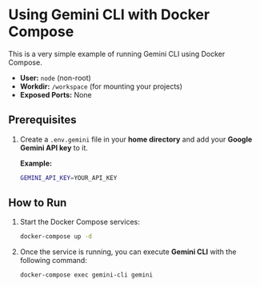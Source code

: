 # Using Gemini CLI with Docker Compose

This is a very simple example of running Gemini CLI using Docker Compose.

+ **User:** `node` (non-root)
+ **Workdir:** `/workspace` (for mounting your projects)
+ **Exposed Ports:** None

## Prerequisites

1. Create a `.env.gemini` file in your **home directory** and add your **Google Gemini API key** to it.

    **Example:**

    ```bash
    GEMINI_API_KEY=YOUR_API_KEY
    ```

## How to Run

1. Start the Docker Compose services:

    ```bash
    docker-compose up -d
    ```

2. Once the service is running, you can execute **Gemini CLI** with the following command:

    ```bash
    docker-compose exec gemini-cli gemini
    ```
